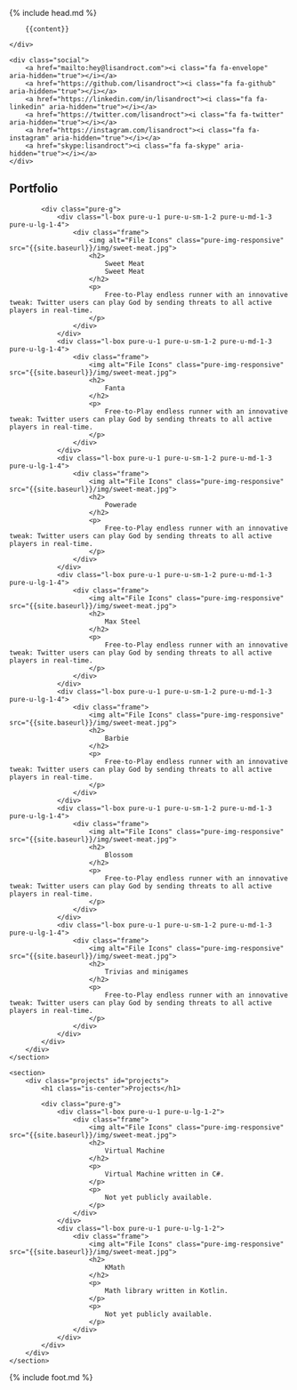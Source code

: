 {% include head.md %}

<div class="splash-container">
    <div class="splash">
        
        {{content}}
        
    </div>
    
    <div class="social">
        <a href="mailto:hey@lisandroct.com"><i class="fa fa-envelope" aria-hidden="true"></i></a>
        <a href="https://github.com/lisandroct"><i class="fa fa-github" aria-hidden="true"></i></a>
        <a href="https://linkedin.com/in/lisandroct"><i class="fa fa-linkedin" aria-hidden="true"></i></a>
        <a href="https://twitter.com/lisandroct"><i class="fa fa-twitter" aria-hidden="true"></i></a>
        <a href="https://instagram.com/lisandroct"><i class="fa fa-instagram" aria-hidden="true"></i></a>
        <a href="skype:lisandroct"><i class="fa fa-skype" aria-hidden="true"></i></a>
    </div>
</div>

<div class="content-wrapper">
    <section>
        <div class="portfolio" id="portfolio">
            <h1 class="is-center">Portfolio</h1>

            <div class="pure-g">
                <div class="l-box pure-u-1 pure-u-sm-1-2 pure-u-md-1-3 pure-u-lg-1-4">
                    <div class="frame">
                        <img alt="File Icons" class="pure-img-responsive" src="{{site.baseurl}}/img/sweet-meat.jpg">
                        <h2>
                            Sweet Meat
                            Sweet Meat
                        </h2>
                        <p>
                            Free-to-Play endless runner with an innovative tweak: Twitter users can play God by sending threats to all active players in real-time.
                        </p>
                    </div>
                </div>
                <div class="l-box pure-u-1 pure-u-sm-1-2 pure-u-md-1-3 pure-u-lg-1-4">
                    <div class="frame">
                        <img alt="File Icons" class="pure-img-responsive" src="{{site.baseurl}}/img/sweet-meat.jpg">
                        <h2>
                            Fanta
                        </h2>
                        <p>
                            Free-to-Play endless runner with an innovative tweak: Twitter users can play God by sending threats to all active players in real-time.
                        </p>
                    </div>
                </div>
                <div class="l-box pure-u-1 pure-u-sm-1-2 pure-u-md-1-3 pure-u-lg-1-4">
                    <div class="frame">
                        <img alt="File Icons" class="pure-img-responsive" src="{{site.baseurl}}/img/sweet-meat.jpg">
                        <h2>
                            Powerade
                        </h2>
                        <p>
                            Free-to-Play endless runner with an innovative tweak: Twitter users can play God by sending threats to all active players in real-time.
                        </p>
                    </div>
                </div>
                <div class="l-box pure-u-1 pure-u-sm-1-2 pure-u-md-1-3 pure-u-lg-1-4">
                    <div class="frame">
                        <img alt="File Icons" class="pure-img-responsive" src="{{site.baseurl}}/img/sweet-meat.jpg">
                        <h2>
                            Max Steel
                        </h2>
                        <p>
                            Free-to-Play endless runner with an innovative tweak: Twitter users can play God by sending threats to all active players in real-time.
                        </p>
                    </div>
                </div>
                <div class="l-box pure-u-1 pure-u-sm-1-2 pure-u-md-1-3 pure-u-lg-1-4">
                    <div class="frame">
                        <img alt="File Icons" class="pure-img-responsive" src="{{site.baseurl}}/img/sweet-meat.jpg">
                        <h2>
                            Barbie
                        </h2>
                        <p>
                            Free-to-Play endless runner with an innovative tweak: Twitter users can play God by sending threats to all active players in real-time.
                        </p>
                    </div>
                </div>
                <div class="l-box pure-u-1 pure-u-sm-1-2 pure-u-md-1-3 pure-u-lg-1-4">
                    <div class="frame">
                        <img alt="File Icons" class="pure-img-responsive" src="{{site.baseurl}}/img/sweet-meat.jpg">
                        <h2>
                            Blossom
                        </h2>
                        <p>
                            Free-to-Play endless runner with an innovative tweak: Twitter users can play God by sending threats to all active players in real-time.
                        </p>
                    </div>
                </div>
                <div class="l-box pure-u-1 pure-u-sm-1-2 pure-u-md-1-3 pure-u-lg-1-4">
                    <div class="frame">
                        <img alt="File Icons" class="pure-img-responsive" src="{{site.baseurl}}/img/sweet-meat.jpg">
                        <h2>
                            Trivias and minigames
                        </h2>
                        <p>
                            Free-to-Play endless runner with an innovative tweak: Twitter users can play God by sending threats to all active players in real-time.
                        </p>
                    </div>
                </div>
            </div>
        </div>
    </section>
    
    <section>
        <div class="projects" id="projects">
            <h1 class="is-center">Projects</h1>

            <div class="pure-g">
                <div class="l-box pure-u-1 pure-u-lg-1-2">
                    <div class="frame">
                        <img alt="File Icons" class="pure-img-responsive" src="{{site.baseurl}}/img/sweet-meat.jpg">
                        <h2>
                            Virtual Machine
                        </h2>
                        <p>
                            Virtual Machine written in C#.
                        </p>
                        <p>
                            Not yet publicly available.
                        </p>
                    </div>
                </div>
                <div class="l-box pure-u-1 pure-u-lg-1-2">
                    <div class="frame">
                        <img alt="File Icons" class="pure-img-responsive" src="{{site.baseurl}}/img/sweet-meat.jpg">
                        <h2>
                            KMath
                        </h2>
                        <p>
                            Math library written in Kotlin.
                        </p>
                        <p>
                            Not yet publicly available.
                        </p>
                    </div>
                </div>
            </div>
        </div>
    </section>
</div>

{% include foot.md %}